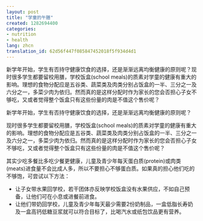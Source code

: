 ```yaml
---
layout: post
title: "学童的午膳"
created: 1282694400
categories:
- nutrition
- health
lang: zhcn
translation_id: 62d56f447f085847452018f5f934d4d1
---
```

<p>新学年开始，学生有否持守健康饮食的选择，还是渐渐远离均衡健康的原则呢？现时很多学生都要留校用膳，学校饭盒(school meals)的质素对学童的健康有重大的影响。理想的食物分配应是五谷类、蔬菜类及肉类分别占饭盒的一半、三分之一及六分之一，多菜少肉为依归。然而真的是这样分配时作为家长的您会否担心子女不够吃，又或者觉得整个饭盒只有这些份量的肉是不值这个售价呢？ <p>
<!--break-->
<p>新学年开始，学生有否持守健康饮食的选择，还是渐渐远离均衡健康的原则呢？ </p>

<p>现时很多学生都要留校用膳，学校饭盒(school meals)的质素对学童的健康有重大的影响。理想的食物分配应是五谷类、蔬菜类及肉类分别占饭盒的一半、三分之一及六分之一，多菜少肉为依归。然而真的是这样分配时作为家长的您会否担心子女不够吃，又或者觉得整个饭盒只有这些份量的肉是不值这个售价呢？ <p>

<p>其实少吃多餐比多吃少餐更健康，儿童及青少年每天蛋白质(protein)或肉类(meats)进食量不会比成人多，所以不要担心不够蛋白质。如果真的担心他们吃的不够饱，可尝试以下方法：<p>

<ul>
<li>让子女带水果回学校，若干团体亦反映学校饭盒没有水果供应，不如自己预备，让他们可在小息或进餐前进食。 </li>
<li>让他们带奶回学校，儿童及青少年每天最少需要2份奶制品，一盒低脂长寿奶及一盒高钙低糖豆浆就可以符合目标了，比喝汽水或纸包饮品更有营养。 </li>
</ul>
